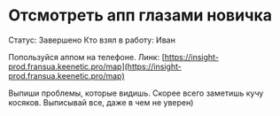 # Отсмотреть апп глазами новичка

Статус: Завершено
Кто взял в работу: Иван

Попользуйся аппом на телефоне. Линк: [https://insight-prod.fransua.keenetic.pro/map](https://insight-prod.fransua.keenetic.pro/map)

Выпиши проблемы, которые видишь. Скорее всего заметишь кучу косяков. Выписывай все, даже в чем не уверен)